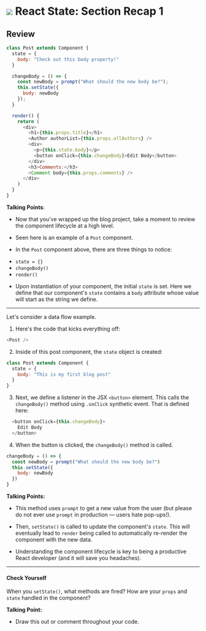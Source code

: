 
# ![](https://ga-dash.s3.amazonaws.com/production/assets/logo-9f88ae6c9c3871690e33280fcf557f33.png) React State: Section Recap 1


## Review

```js
class Post extends Component {
  state = {
    body: "Check out this body property!"
  }

  changeBody = () => {
    const newBody = prompt("What should the new body be?");
    this.setState({
      body: newBody
    });
  }

  render() {
    return (
      <div>
        <h1>{this.props.title}</h1>
        <Author authorList={this.props.allAuthors} />
        <div>
          <p>{this.state.body}</p>
          <button onClick={this.changeBody}>Edit Body</button>
        </div>
        <h3>Comments:</h3>
        <Comment body={this.props.comments} />
      </div>
    )
  }
}
```

<aside class="notes">

**Talking Points**:

- Now that you've wrapped up the blog project, take a moment to review the component lifecycle at a high level.

- Seen here is an example of a `Post` component.

- In the `Post` component above, there are three things to notice:

* `state = {}`
* `changeBody()`
* `render()`

- Upon instantiation of your component, the initial `state` is set. Here we define that our component's `state` contains a `body` attribute whose value will start as the string we define.

</aside>

---

Let's consider a data flow example.

1. Here's the code that kicks everything off:

  ```js
  <Post />
  ```


2. Inside of this post component, the `state` object is created:


```js
class Post extends Component {
  state = {
    body: "This is my first blog post"
  }
}
```

3. Next, we define a listener in the JSX `<button>` element. This calls the `changeBody()` method using `.onClick` synthetic event. That is defined here:

```js
  <button onClick={this.changeBody}>
    Edit Body
  </button>
```

4. When the button is clicked, the `changeBody()` method is called.

  ```js
  changeBody = () => {
    const newBody = prompt("What should the new body be?")
    this.setState({
      body: newBody
    })
  }
  ```

<aside class="notes">

**Talking Points:**

- This method uses `prompt` to get a new value from the user (but please do not ever use `prompt` in production — users hate pop-ups!).

- Then, `setState()` is called to update the component's `state`. This will eventually lead to `render` being called to automatically re-render the component with the new data.

- Understanding the component lifecycle is key to being a productive React developer (and it will save you headaches).

</aside>

---

#### Check Yourself

When you `setState()`, what methods are fired? How are your `props` and `state` handled in the component? 

<aside class="notes">

**Talking Point:**

- Draw this out or comment throughout your code.

</aside>
